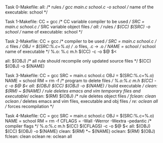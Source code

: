 Task 0-Makefile:
all:					/* rules */
	gcc main.c school.c -o school	/* name of the executable: school */


Task 1-Makefile:
CC = gcc			/* CC variable compiler to be used */
SRC = main.c school.c		/* SRC variable object files */
all:				/* rules */
	$(CC) $(SRC) -o school	/* name of executable: school */


Task 2-Makefile:
CC = gcc			/* compiler to be used */
SRC = main.c school.c		/* .c files */
OBJ = $(SRC:%.c=%.o)		/* .o files, .c -> .o */
NAME = school			/* school name of executable */
%.o: %.c m.h
	$(CC) -c -o $@ $<

all: $(OBJ)			/* all rule should recompile only updated source files */
	$(CC) $(OBJ) -o $(NAME)


Task 3-Makefile:
CC = gcc
SRC = main.c school.c
OBJ = $(SRC:%.c=%.o)
NAME = school
RM = rm -f			/* program to delete files */
%.o:%.c m.h
	$(CC) -c -o $@ $<
all: $(OBJ)
	$(CC) $(OBJ) -o $(NAME)	/* build executable */
clean:
	$(RM) *~ $(NAME)	/* rule deletes emacs and vim temporary files and executable*/
oclean: 
	$(RM) $(OBJ)		/* rule deletes object files */
fclean: clean oclean		/* deletes emacs and vim files, executable and obj files */
re: oclean all			/* forces recompilation */


Task 4-Makefile:
CC = gcc
SRC = main.c school.c
OBJ = $(SRC:%.c=%.o)
NAME = school
RM = rm -f
CFLAGS = -Wall -Werror -Wextra -pedantic	/* compiler flags */
%.o:%.c m.h
	$(CC) $(CFLAGS) -c -o $@ $<
all: $(OBJ)
	$(CC) $(OBJ) -o $(NAME)
clean: 
	$(RM) *~ $(NAME)
oclean: 
	$(RM) $(OBJ)
fclean: clean oclean
re: oclean all
